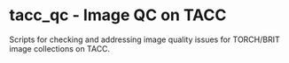 # tacc_qc - Image QC on TACC

Scripts for checking and addressing image quality issues for TORCH/BRIT image collections on TACC.
